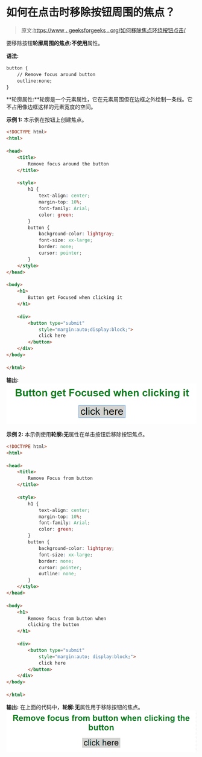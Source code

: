 # 如何在点击时移除按钮周围的焦点？

> 原文:[https://www . geeksforgeeks . org/如何移除焦点环绕按钮点击/](https://www.geeksforgeeks.org/how-to-remove-focus-around-buttons-on-click/)

要移除按钮**轮廓周围的焦点:不使用**属性。

**语法:**

```html
button {
    // Remove focus around button
    outline:none;  
}

```

**轮廓属性:**轮廓是一个元素属性，它在元素周围但在边框之外绘制一条线。它不占用像边框这样的元素宽度的空间。

**示例 1:** 本示例在按钮上创建焦点。

```html
<!DOCTYPE html>
<html>

<head>
    <title>
        Remove focus around the button
    </title>

    <style>
        h1 {
            text-align: center;
            margin-top: 10%;
            font-family: Arial;
            color: green;
        }
        button {
            background-color: lightgray;
            font-size: xx-large;
            border: none;
            cursor: pointer;
        }
    </style>
</head>

<body>
    <h1>
        Button get Focused when clicking it
    </h1>

    <div>
        <button type="submit" 
            style="margin:auto;display:block;">
            click here
        </button>
    </div>
</body>

</html>                                    
```

**输出:**
![](img/545677f3a1d9c309d279e1862cb920d4.png)

**示例 2:** 本示例使用**轮廓:无**属性在单击按钮后移除按钮焦点。

```html
<!DOCTYPE html>
<html>

<head>
    <title>
        Remove Focus from button
    </title>

    <style>
        h1 {
            text-align: center;
            margin-top: 10%;
            font-family: Arial;
            color: green;
        }
        button {
            background-color: lightgray;
            font-size: xx-large;
            border: none;
            cursor: pointer;
            outline: none;
        }
    </style>
</head>

<body>
    <h1>
        Remove focus from button when
        clicking the button
    </h1>

    <div>
        <button type="submit" 
            style="margin:auto; display:block;">
            click here
        </button>
    </div>
</body>

</html>                    
```

**输出:**
在上面的代码中，**轮廓:无**属性用于移除按钮的焦点。
![](img/77f096f12c21e28b153a2d64dc60e4ea.png)